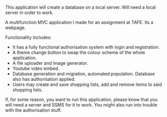 This application will create a database on a local server. Will need a local server in order to work.

A multifunction MVC application I made for an assignment at TAFE. Its a webpage.

Functionality Includes: 
- It has a fully functional authorisation system with login and registration.
- A theme change button to swap the colour scheme of the whole application.
- A file uploader and image generator.
- Youtube video embed.
- Database generation and migration, automated population. Database also has authorisation applied.
- Users may create and save shopping lists, add and remove items to said shopping lists.

If, for some reason, you want to run this application, please know that you will need a server and SSMS for it to work. You might also run into trouble with 
the authorisation stuff.
